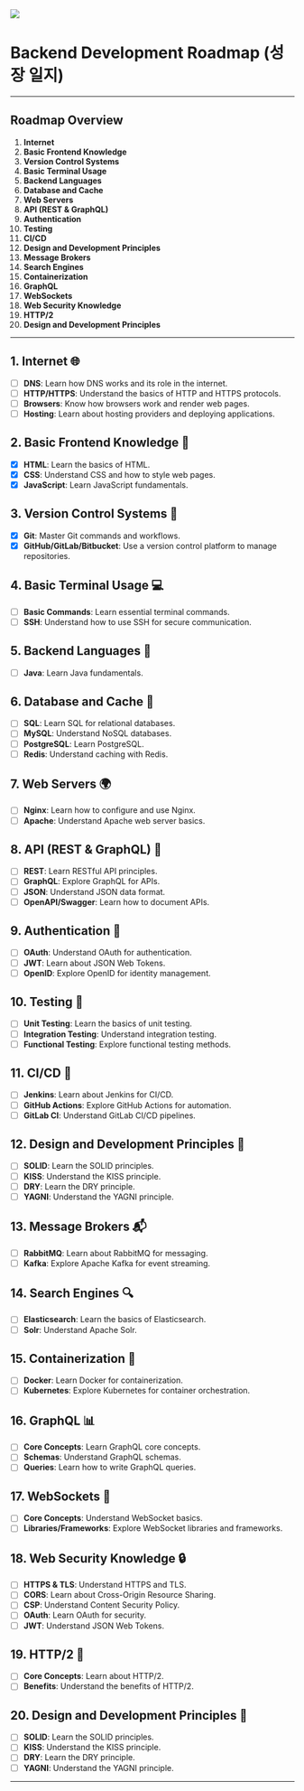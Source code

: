 <img src="https://capsule-render.vercel.app/api?type=venom&![header](https://capsule-render.vercel.app/api?color=gradient&customColorList=0,2,3)&height=300&section=header&text=SilberBullet%20Github&fontSize=90&fontColor=000000" />


# Backend Development Roadmap (성장 일지)

---

## Roadmap Overview
1. **Internet**
2. **Basic Frontend Knowledge**
3. **Version Control Systems**
4. **Basic Terminal Usage**
5. **Backend Languages**
6. **Database and Cache**
7. **Web Servers**
8. **API (REST & GraphQL)**
9. **Authentication**
10. **Testing**
11. **CI/CD**
12. **Design and Development Principles**
13. **Message Brokers**
14. **Search Engines**
15. **Containerization**
16. **GraphQL**
17. **WebSockets**
18. **Web Security Knowledge**
19. **HTTP/2**
20. **Design and Development Principles**

---

## 1. Internet 🌐
- [ ] **DNS**: Learn how DNS works and its role in the internet.
- [ ] **HTTP/HTTPS**: Understand the basics of HTTP and HTTPS protocols.
- [ ] **Browsers**: Know how browsers work and render web pages.
- [ ] **Hosting**: Learn about hosting providers and deploying applications.

## 2. Basic Frontend Knowledge 🎨
- [x] **HTML**: Learn the basics of HTML.
- [x] **CSS**: Understand CSS and how to style web pages.
- [x] **JavaScript**: Learn JavaScript fundamentals.

## 3. Version Control Systems 📂
- [x] **Git**: Master Git commands and workflows.
- [x] **GitHub/GitLab/Bitbucket**: Use a version control platform to manage repositories.

## 4. Basic Terminal Usage 💻
- [ ] **Basic Commands**: Learn essential terminal commands.
- [ ] **SSH**: Understand how to use SSH for secure communication.

## 5. Backend Languages 📝
- [ ] **Java**: Learn Java fundamentals.

## 6. Database and Cache 💾
- [ ] **SQL**: Learn SQL for relational databases.
- [ ] **MySQL**: Understand NoSQL databases.
- [ ] **PostgreSQL**: Learn PostgreSQL.
- [ ] **Redis**: Understand caching with Redis.

## 7. Web Servers 🌍
- [ ] **Nginx**: Learn how to configure and use Nginx.
- [ ] **Apache**: Understand Apache web server basics.

## 8. API (REST & GraphQL) 📡
- [ ] **REST**: Learn RESTful API principles.
- [ ] **GraphQL**: Explore GraphQL for APIs.
- [ ] **JSON**: Understand JSON data format.
- [ ] **OpenAPI/Swagger**: Learn how to document APIs.

## 9. Authentication 🔐
- [ ] **OAuth**: Understand OAuth for authentication.
- [ ] **JWT**: Learn about JSON Web Tokens.
- [ ] **OpenID**: Explore OpenID for identity management.

## 10. Testing 🧪
- [ ] **Unit Testing**: Learn the basics of unit testing.
- [ ] **Integration Testing**: Understand integration testing.
- [ ] **Functional Testing**: Explore functional testing methods.

## 11. CI/CD 🚀
- [ ] **Jenkins**: Learn about Jenkins for CI/CD.
- [ ] **GitHub Actions**: Explore GitHub Actions for automation.
- [ ] **GitLab CI**: Understand GitLab CI/CD pipelines.

## 12. Design and Development Principles 📐
- [ ] **SOLID**: Learn the SOLID principles.
- [ ] **KISS**: Understand the KISS principle.
- [ ] **DRY**: Learn the DRY principle.
- [ ] **YAGNI**: Understand the YAGNI principle.

## 13. Message Brokers 📬
- [ ] **RabbitMQ**: Learn about RabbitMQ for messaging.
- [ ] **Kafka**: Explore Apache Kafka for event streaming.

## 14. Search Engines 🔍
- [ ] **Elasticsearch**: Learn the basics of Elasticsearch.
- [ ] **Solr**: Understand Apache Solr.

## 15. Containerization 🐳
- [ ] **Docker**: Learn Docker for containerization.
- [ ] **Kubernetes**: Explore Kubernetes for container orchestration.

## 16. GraphQL 📊
- [ ] **Core Concepts**: Learn GraphQL core concepts.
- [ ] **Schemas**: Understand GraphQL schemas.
- [ ] **Queries**: Learn how to write GraphQL queries.

## 17. WebSockets 📡
- [ ] **Core Concepts**: Understand WebSocket basics.
- [ ] **Libraries/Frameworks**: Explore WebSocket libraries and frameworks.

## 18. Web Security Knowledge 🔒
- [ ] **HTTPS & TLS**: Understand HTTPS and TLS.
- [ ] **CORS**: Learn about Cross-Origin Resource Sharing.
- [ ] **CSP**: Understand Content Security Policy.
- [ ] **OAuth**: Learn OAuth for security.
- [ ] **JWT**: Understand JSON Web Tokens.

## 19. HTTP/2 📡
- [ ] **Core Concepts**: Learn about HTTP/2.
- [ ] **Benefits**: Understand the benefits of HTTP/2.

## 20. Design and Development Principles 📐
- [ ] **SOLID**: Learn the SOLID principles.
- [ ] **KISS**: Understand the KISS principle.
- [ ] **DRY**: Learn the DRY principle.
- [ ] **YAGNI**: Understand the YAGNI principle.

---
